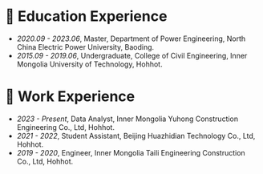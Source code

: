 # 📖 Education Experience

- *2020.09 - 2023.06*, Master, Department of Power Engineering, North China Electric Power University, Baoding.
- *2015.09 - 2019.06*, Undergraduate, College of Civil Engineering, Inner Mongolia University of Technology, Hohhot.

# 📖 Work Experience

- *2023 - Present*, Data Analyst, Inner Mongolia Yuhong Construction Engineering Co., Ltd, Hohhot.
- *2021 - 2022*, Student Assistant, Beijing Huazhidian Technology Co., Ltd, Hohhot.
- *2019 - 2020*, Engineer, Inner Mongolia Taili Engineering Construction Co., Ltd, Hohhot.